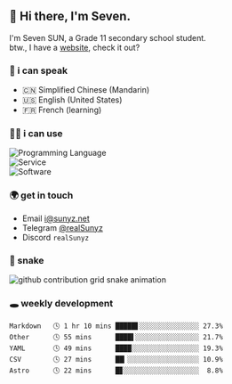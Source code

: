 <!-- DO NOT FORGET TO PULL BEFORE PUSHING -->
## 👋 Hi there, I'm Seven.

I'm Seven SUN, a Grade 11 secondary school student.  
btw., I have a [website](https://sunyz.net), check it out?

### 💬 i can speak

* 🇨🇳 Simplified Chinese (Mandarin)  
* 🇺🇸 English (United States)  
* 🇫🇷 French (learning)

### 👩‍💻 i can use

![Programming Language](https://skillicons.dev/icons?i=cpp,html,python,nodejs,nextjs,tailwind,bash,latex,md)  
![Service](https://skillicons.dev/icons?i=docker,git,nginx,cloudflare,workers,github,linux,vercel,mysql)  
![Software](https://skillicons.dev/icons?i=ai,pr,ps,xd,figma,vim,vscode,pycharm,clion)

### 🌍 get in touch

* Email <i@sunyz.net>
* Telegram [@realSunyz](https://t.me/realSunyz)
* Discord `realSunyz`

### 🐍 snake
<picture>
  <source media="(prefers-color-scheme: dark)" srcset="https://raw.githubusercontent.com/realSunyz/realSunyz/main/snake/snake-dark.svg" />
  <source media="(prefers-color-scheme: light)" srcset="https://raw.githubusercontent.com/realSunyz/realSunyz/main/snake/snake.svg" />
  <img alt="github contribution grid snake animation" src="github-snake.svg" />
</picture>

### 🕳️ weekly development
<!-- waka-box start -->
```text
Markdown   🕓 1 hr 10 mins █████▋░░░░░░░░░░░░░░░ 27.3%
Other      🕓 55 mins      ████▌░░░░░░░░░░░░░░░░ 21.7%
YAML       🕓 49 mins      ████░░░░░░░░░░░░░░░░░ 19.3%
CSV        🕓 27 mins      ██▎░░░░░░░░░░░░░░░░░░ 10.9%
Astro      🕓 22 mins      █▊░░░░░░░░░░░░░░░░░░░  8.8%
```
<!-- Powered by https://github.com/realSunyz/waka-box-go . -->
<!-- waka-box end -->